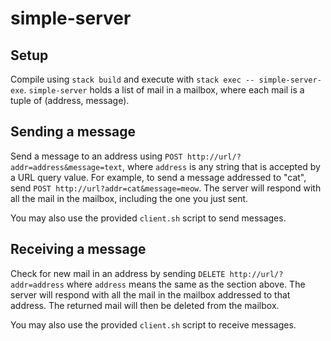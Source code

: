 # simple-server

## Setup

Compile using `stack build` and execute with `stack exec -- simple-server-exe`.
`simple-server` holds a list of mail in a mailbox, where each mail is a tuple of
(address, message).

## Sending a message

Send a message to an address using `POST
http://url/?addr=address&message=text`, where `address` is any string that is
accepted by a URL query value. For example, to send a message addressed to
"cat", send `POST http://url?addr=cat&message=meow`. The server will respond
with all the mail in the mailbox, including the one you just sent.

You may also use the provided `client.sh` script to send messages.

## Receiving a message

Check for new mail in an address by sending `DELETE http://url/?addr=address`
where `address` means the same as the section above. The server will respond
with all the mail in the mailbox addressed to that address. The returned mail
will then be deleted from the mailbox.

You may also use the provided `client.sh` script to receive messages.
